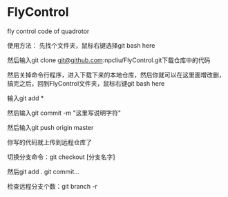 # FlyControl
fly control code of quadrotor

使用方法：
先找个文件夹，鼠标右键选择git bash here

然后输入git clone git@github.com:npcliu/FlyControl.git下载仓库中的代码

然后关掉命令行程序，进入下载下来的本地仓库，然后你就可以在这里面增改删，搞完之后，回到FlyControl文件夹，鼠标右键git bash here

输入git add *

然后输入git commit -m "这里写说明字符"

然后输入git push origin master

你写的代码就上传到远程仓库了

切换分支命令：git checkout [分支名字]

然后git add . 
git commit...

检查远程分支个数：git branch -r